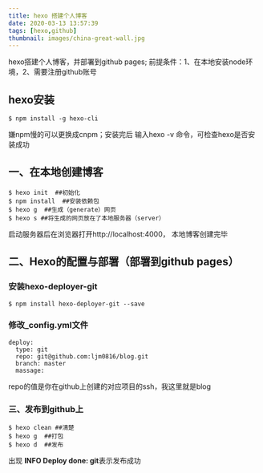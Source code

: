 ```yaml
---
title: hexo 搭建个人博客
date: 2020-03-13 13:57:39
tags: [hexo,github]
thumbnail: images/china-great-wall.jpg
---
```

hexo搭建个人博客，并部署到github pages; 前提条件：1、在本地安装node环境，2、需要注册github账号

## hexo安装

```
$ npm install -g hexo-cli
```
嫌npm慢的可以更换成cnpm；安装完后 输入hexo -v 命令，可检查hexo是否安装成功

## 一、在本地创建博客

```
$ hexo init  ##初始化
$ npm install  ##安装依赖包
$ hexo g  ##生成（generate）网页
$ hexo s ##将生成的网页放在了本地服务器（server）
```
启动服务器后在浏览器打开http://localhost:4000， 本地博客创建完毕


## 二、Hexo的配置与部署（部署到github pages）

### 安装hexo-deployer-git
```
$ npm install hexo-deployer-git --save
```


### 修改_config.yml文件

```
deploy:
  type: git
  repo: git@github.com:ljm0816/blog.git
  branch: master
  massage: 
```
repo的值是你在github上创建的对应项目的ssh，我这里就是blog


### 三、发布到github上
```
$ hexo clean ##清楚
$ hexo g  ##打包      
$ hexo d  ##发布
```
出现 **INFO  Deploy done: git**表示发布成功